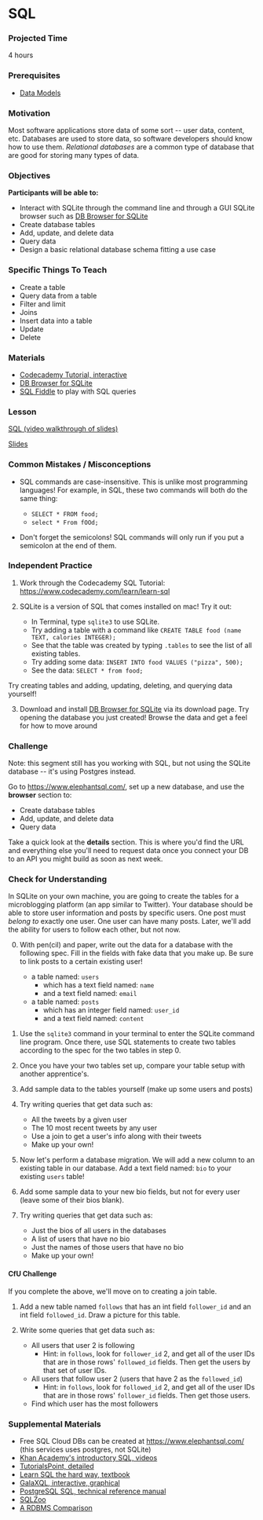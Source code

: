 # SQL

### Projected Time

4 hours

### Prerequisites

- [Data Models](databases/data-models.md)

### Motivation

Most software applications store data of some sort -- user data, content, etc. Databases are used to store data, so software developers should know how to use them. *Relational databases* are a common type of database that are good for storing many types of data.

### Objectives

**Participants will be able to:**

- Interact with SQLite through the command line and through a GUI SQLite browser such as [DB Browser for SQLite](https://sqlitebrowser.org/)
- Create database tables
- Add, update, and delete data
- Query data
- Design a basic relational database schema fitting a use case

### Specific Things To Teach

- Create a table
- Query data from a table
- Filter and limit
- Joins
- Insert data into a table
- Update
- Delete

### Materials

- [Codecademy Tutorial, interactive](https://www.codecademy.com/learn/learn-sql)
- [DB Browser for SQLite](https://sqlitebrowser.org/)
- [SQL Fiddle](http://sqlfiddle.com/) to play with SQL queries

### Lesson

[SQL (video walkthrough of slides)](https://drive.google.com/file/d/1V0bk3fH_8PsRE3Vz4J3qe3TTiqBClT6y/view)

[Slides](https://docs.google.com/presentation/d/1xK7_t_yJcu4RcBkj0Gv-t5uyBCNr0g4cHKqAJSxNwY0/edit)


### Common Mistakes / Misconceptions
- SQL commands are case-insensitive. This is unlike most programming languages! For example, in SQL, these two commands will both do the same thing:
	- `SELECT * FROM food;`
	- `select * From fOOd;`

- Don't forget the semicolons! SQL commands will only run if you put a semicolon at the end of them.


### Independent Practice

1. Work through the Codecademy SQL Tutorial: https://www.codecademy.com/learn/learn-sql

2. SQLite is a version of SQL that comes installed on mac! Try it out:
	- In Terminal, type `sqlite3` to use SQLite.
	- Try adding a table with a command like `CREATE TABLE food (name TEXT, calories INTEGER);`
	- See that the table was created by typing `.tables` to see the list of all existing tables.
	- Try adding some data: `INSERT INTO food VALUES ("pizza", 500);`
	- See the data: `SELECT * from food;`

Try creating tables and adding, updating, deleting, and querying data yourself!

3. Download and install [DB Browser for SQLite](https://sqlitebrowser.org/) via its download page. Try opening the database you just created! Browse the data and get a feel for how to move around  

### Challenge

Note: this segment still has you working with SQL, but not using the SQLite database -- it's using Postgres instead.

Go to https://www.elephantsql.com/, set up a new database, and use the **browser** section to:

- Create database tables
- Add, update, and delete data
- Query data

Take a quick look at the **details** section. This is where you'd find the URL and everything else you'll need to request data once you connect your DB to an API you might build as soon as next week.

### Check for Understanding

In SQLite on your own machine, you are going to create the tables for a microblogging platform (an app similar to Twitter). Your database should be able to store user information and posts by specific users. One post must *belong to* exactly one user. One user can have many posts. Later, we'll add the ability for users to follow each other, but not now.

0. With pen(cil) and paper, write out the data for a database with the following spec. Fill in the fields with fake data that you make up. Be sure to link posts to a certain existing user!
	- a table named: `users`
		- which has a text field named: `name`
		- and a text field named: `email`
	- a table named: `posts`
		- which has an integer field named: `user_id`
		- and a text field named: `content`

1. Use the `sqlite3` command in your terminal to enter the SQLite command line program. Once there, use SQL statements to create two tables according to the spec for the two tables in step 0.

2. Once you have your two tables set up, compare your table setup with another apprentice's.

3. Add sample data to the tables yourself (make up some users and posts)

4. Try writing queries that get data such as:
	- All the tweets by a given user
	- The 10 most recent tweets by any user
	- Use a join to get a user's info along with their tweets
	- Make up your own!

5. Now let's perform a database migration. We will add a new column to an existing table in our database. Add a text field named: `bio` to your existing `users` table! 

6. Add some sample data to your new bio fields, but not for every user (leave some of their bios blank). 

7. Try writing queries that get data such as:
	- Just the bios of all users in the databases
	- A list of users that have no bio 
	- Just the names of those users that have no bio
	- Make up your own!

#### CfU Challenge 

If you complete the above, we'll move on to creating a join table.

1. Add a new table named `follows` that has an int field `follower_id` and an int field `followed_id`. Draw a picture for this table.

2. Write some queries that get data such as:
	- All users that user 2 is following 
		- Hint: in `follows`, look for `follower_id` 2, and get all of the user IDs that are in those rows' `followed_id` fields. Then get the users by that set of user IDs.
	- All users that follow user 2 (users that have 2 as the `followed_id`)
		- Hint: in `follows`, look for `followed_id` 2, and get all of the user IDs that are in those rows' `follower_id` fields. Then get those users.
	- Find which user has the most followers
	
### Supplemental Materials

- Free SQL Cloud DBs can be created at https://www.elephantsql.com/ (this services uses postgres, not SQLite)
- [Khan Academy's introductory SQL, videos](https://www.khanacademy.org/computing/computer-programming/sql/sql-basics/v/welcome-to-sql)
- [TutorialsPoint, detailed](https://www.tutorialspoint.com/sql/)
- [Learn SQL the hard way, textbook](https://learncodethehardway.org/sql/)
- [GalaXQL, interactive, graphical](http://sol.gfxile.net/galaxql.html)
- [PostgreSQL SQL, technical reference manual](https://www.postgresql.org/docs/current/static/sql.html)
- [SQLZoo](https://sqlzoo.net/wiki/SQL_Tutorial)
- [A RDBMS Comparison](https://www.digitalocean.com/community/tutorials/sqlite-vs-mysql-vs-postgresql-a-comparison-of-relational-database-management-systems)
